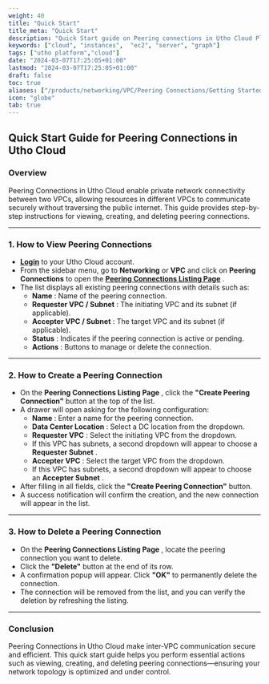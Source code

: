 ```yaml
---
weight: 40
title: "Quick Start"
title_meta: "Quick Start"
description: "Quick Start guide on Peering connections in Utho Cloud Platform"
keywords: ["cloud", "instances",  "ec2", "server", "graph"]
tags: ["utho platform","cloud"]
date: "2024-03-07T17:25:05+01:00"
lastmod: "2024-03-07T17:25:05+01:00"
draft: false
toc: true
aliases: ["/products/networking/VPC/Peering Connections/Getting Started/Quick Start"]
icon: "globe"
tab: true
---
```




## **Quick Start Guide for Peering Connections in Utho Cloud**

### **Overview**

Peering Connections in Utho Cloud enable private network connectivity between two VPCs, allowing resources in different VPCs to communicate securely without traversing the public internet. This guide provides step-by-step instructions for viewing, creating, and deleting peering connections.

---

### **1. How to View Peering Connections**

* **[Login](https://console.utho.com/login)** to your Utho Cloud account.
* From the sidebar menu, go to **Networking** or **VPC** and click on **Peering Connections** to open the  **[Peering Connections Listing Page](https://console.utho.com/peeringconnection)** .
* The list displays all existing peering connections with details such as:
  * **Name** : Name of the peering connection.
  * **Requester VPC / Subnet** : The initiating VPC and its subnet (if applicable).
  * **Accepter VPC / Subnet** : The target VPC and its subnet (if applicable).
  * **Status** : Indicates if the peering connection is active or pending.
  * **Actions** : Buttons to manage or delete the connection.

---

### **2. How to Create a Peering Connection**

* On the  **Peering Connections Listing Page** , click the **"Create Peering Connection"** button at the top of the list.
* A drawer will open asking for the following configuration:
  * **Name** : Enter a name for the peering connection.
  * **Data Center Location** : Select a DC location from the dropdown.
  * **Requester VPC** : Select the initiating VPC from the dropdown.
  * If this VPC has subnets, a second dropdown will appear to choose a  **Requester Subnet** .
  * **Accepter VPC** : Select the target VPC from the dropdown.
  * If this VPC has subnets, a second dropdown will appear to choose an  **Accepter Subnet** .
* After filling in all fields, click the **"Create Peering Connection"** button.
* A success notification will confirm the creation, and the new connection will appear in the list.

---

### **3. How to Delete a Peering Connection**

* On the  **Peering Connections Listing Page** , locate the peering connection you want to delete.
* Click the **"Delete"** button at the end of its row.
* A confirmation popup will appear. Click **"OK"** to permanently delete the connection.
* The connection will be removed from the list, and you can verify the deletion by refreshing the listing.

---

### **Conclusion**

Peering Connections in Utho Cloud make inter-VPC communication secure and efficient. This quick start guide helps you perform essential actions such as viewing, creating, and deleting peering connections—ensuring your network topology is optimized and under control.
